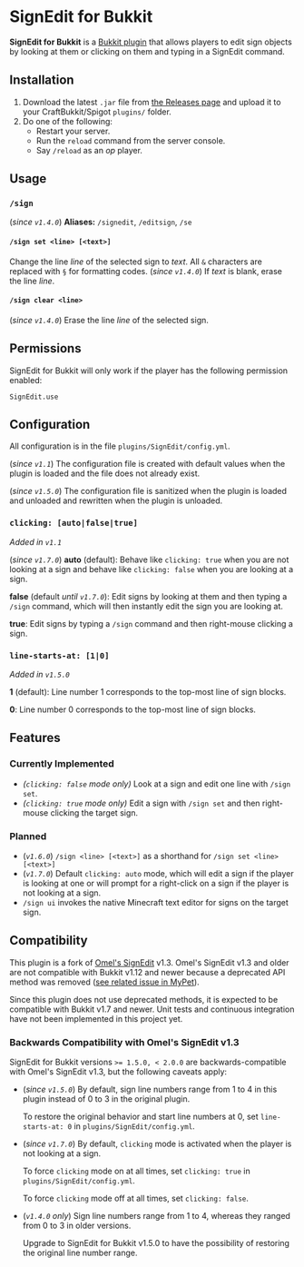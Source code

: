 # SignEdit for Bukkit

**SignEdit for Bukkit** is a [Bukkit plugin](https://www.spigotmc.org/resources/categories/bukkit.4/) that allows players to edit sign objects by looking at them or clicking on them and typing in a SignEdit command.

## Installation

1. Download the latest `.jar` file from [the Releases page](https://github.com/Deltik/SignEdit/releases) and upload it to your CraftBukkit/Spigot `plugins/` folder.
2. Do one of the following:
   - Restart your server.
   - Run the `reload` command from the server console.
   - Say `/reload` as an _op_ player.

## Usage

### `/sign`

(_since `v1.4.0`_) **Aliases:** `/signedit`, `/editsign`, `/se`

#### `/sign set <line> [<text>]`

Change the line *line* of the selected sign to *text*.  All `&` characters are replaced with `§` for formatting codes.  (_since `v1.4.0`_) If *text* is blank, erase the line *line*.  

#### `/sign clear <line>`

(_since `v1.4.0`_) Erase the line *line* of the selected sign.

## Permissions

SignEdit for Bukkit will only work if the player has the following permission enabled:

    SignEdit.use

## Configuration

All configuration is in the file `plugins/SignEdit/config.yml`.

(_since `v1.1`_) The configuration file is created with default values when the plugin is loaded and the file does not already exist.

(_since `v1.5.0`_) The configuration file is sanitized when the plugin is loaded and unloaded and rewritten when the plugin is unloaded.

### `clicking: [auto|false|true]`

_Added in `v1.1`_

(_since `v1.7.0`_) **auto** (default): Behave like `clicking: true` when you are not looking at a sign and behave like `clicking: false` when you are looking at a sign.

**false** (default _until `v1.7.0`_): Edit signs by looking at them and then typing a `/sign` command, which will then instantly edit the sign you are looking at.

**true**: Edit signs by typing a `/sign` command and then right-mouse clicking a sign.

### `line-starts-at: [1|0]`

_Added in `v1.5.0`_

**1** (default): Line number 1 corresponds to the top-most line of sign blocks.

**0**: Line number 0 corresponds to the top-most line of sign blocks.

## Features

### Currently Implemented

* *(`clicking: false` mode only)* Look at a sign and edit one line with `/sign set`.
* *(`clicking: true` mode only)* Edit a sign with `/sign set` and then right-mouse clicking the target sign.

### Planned

* (_`v1.6.0`_) `/sign <line> [<text>]` as a shorthand for `/sign set <line> [<text>]`
* (_`v1.7.0`_) Default `clicking: auto` mode, which will edit a sign if the player is looking at one or will prompt for a right-click on a sign if the player is not looking at a sign.
* `/sign ui` invokes the native Minecraft text editor for signs on the target sign.

## Compatibility

This plugin is a fork of [Omel's SignEdit](https://www.spigotmc.org/resources/signedit.25485/) v1.3.  Omel's SignEdit v1.3 and older are not compatible with Bukkit v1.12 and newer because a deprecated API method was removed ([see related issue in MyPet](https://github.com/xXKeyleXx/MyPet/issues/1033)).

Since this plugin does not use deprecated methods, it is expected to be compatible with Bukkit v1.7 and newer.  Unit tests and continuous integration have not been implemented in this project yet.

### Backwards Compatibility with Omel's SignEdit v1.3

SignEdit for Bukkit versions `>= 1.5.0, < 2.0.0` are backwards-compatible with Omel's SignEdit v1.3, but the following caveats apply:

* (_since `v1.5.0`_) By default, sign line numbers range from 1 to 4 in this plugin instead of 0 to 3 in the original plugin.

  To restore the original behavior and start line numbers at 0, set `line-starts-at: 0` in `plugins/SignEdit/config.yml`.
* (_since `v1.7.0`_) By default, `clicking` mode is activated when the player is not looking at a sign.

  To force `clicking` mode on at all times, set `clicking: true` in `plugins/SignEdit/config.yml`.

  To force `clicking` mode off at all times, set `clicking: false`.
* (_`v1.4.0` only_) Sign line numbers range from 1 to 4, whereas they ranged from 0 to 3 in older versions.

  Upgrade to SignEdit for Bukkit v1.5.0 to have the possibility of restoring the original line number range.

